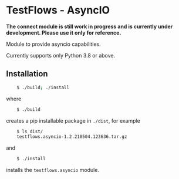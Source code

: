 # TestFlows - AsyncIO

**The connect module is still work in progress and is currently under development.
Please use it only for reference.**

Module to provide asyncio capabilities.

Currently supports only Python 3.8 or above.

## Installation

```bash
    $ ./build; ./install
```

where

```bash
    $ ./build
```

creates a pip installable package in `./dist`, for example

```bash
    $ ls dist/
    testflows.asyncio-1.2.210504.123636.tar.gz
```

and

```bash
    $ ./install
```

installs the `testflows.asyncio` module.
